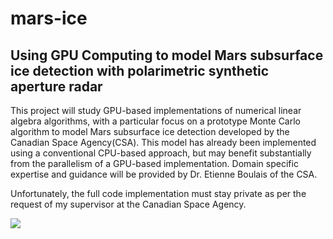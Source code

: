 # mars-ice
<h2>Using GPU Computing to model Mars subsurface ice detection with polarimetric synthetic aperture radar</h2>

This project will study GPU-based implementations of numerical linear algebra algorithms, with a particular focus on a prototype Monte Carlo algorithm to model Mars subsurface ice detection developed by the Canadian Space Agency(CSA). This model has already been implemented using a conventional CPU-based approach, but may benefit substantially from the parallelism of a GPU-based implementation. Domain specific expertise and guidance will be provided by Dr. Etienne Boulais of the CSA.

Unfortunately, the full code implementation must stay private as per the request of my supervisor at the Canadian Space Agency.

![](https://github.com/jack-hanlon/mars-ice/blob/master/img/international_mars_ice_mapper_mission_artist_concept2.jpg)
